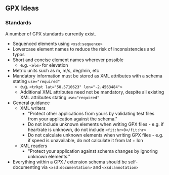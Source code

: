 ## GPX Ideas

### Standards

A number of GPX standards currently exist.
- Sequenced elements using `<xsd:sequence>`
- Lowercase element names to reduce the risk of inconsistencies and typos
- Short and concise element names wherever possible
  - e.g. `<ele>` for elevation
- Metric units such as m, m/s, deg/min, etc
- Mandatory information must be stored as XML attributes with a schema stating `use="required"`
  - e.g. `<trkpt lat="50.5710623" lon="-2.4563484">`
  - Additional XML attributes need not be mandatory, despite all existing XML attributes stating `use="required"`
- General guidance
  - XML writers
    - "Protect other applications from yours by validating test files from your application against the schema."
    - Do not include unknown elements when writing GPX files - e.g. if heartrate is unknown, do not include `<fit:hr>0</fit:hr>`
    - Do not calculate unknown elements when writing GPX files - e.g. if speed is unavailable, do not calculate it from lat + lon
  - XML readers
    - "Protect your application against schema changes by ignoring unknown elements."
- Everything within a GPX / extension schema should be self-documenting via `<xsd:documentation>` and `<xsd:annotation>`

